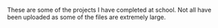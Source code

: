 These are some of the projects I have completed at school. Not all have been uploaded as some of the files are extremely large.
